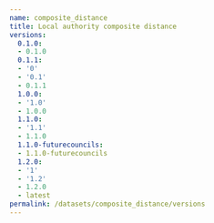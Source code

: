 ```yaml
---
name: composite_distance
title: Local authority composite distance
versions:
  0.1.0:
  - 0.1.0
  0.1.1:
  - '0'
  - '0.1'
  - 0.1.1
  1.0.0:
  - '1.0'
  - 1.0.0
  1.1.0:
  - '1.1'
  - 1.1.0
  1.1.0-futurecouncils:
  - 1.1.0-futurecouncils
  1.2.0:
  - '1'
  - '1.2'
  - 1.2.0
  - latest
permalink: /datasets/composite_distance/versions
---
```

